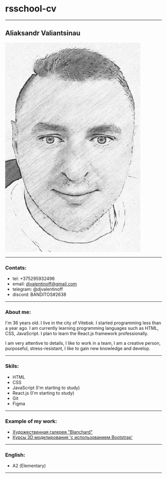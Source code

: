 # rsschool-cv

---
## Aliaksandr Valiantsinau
![foto by Aliaksandr Valiantsinau](/photo_2022-06-04_14-37-29.jpg)

---

### Contats:
* tel: +375295932496
* email: djvalentinoff@gmail.com
* telegram: @djvalentinoff
* discord: BANDITOS#2638
  

---

### About me:
I'm 36 years old. I live in the city of Vitebsk. I started programming less than a year ago. I am currently learning programming languages ​​such as HTML, CSS, JavaScript. I plan to learn the React.js framework professionally.

I am very attentive to details, I like to work in a team, I am a creative person, purposeful, stress-resistant, I like to gain new knowledge and develop.

---

### Skils:

* HTML
* CSS
* JavaScript (I'm starting to study)
* React.js (I'm starting to study)
* Git
* Figma
  
---

### Example of my work: 
* [Художественная галерея "Blanchard"](https://djvalentinoff.github.io/Blanchard/)
* [Курсы 3D моделирования 'с использованием Bootstrap'](https://djvalentinoff.github.io/3dskillbox-grid-bootstrap/)

---

### English:

* А2 (Elementary)
  
---
